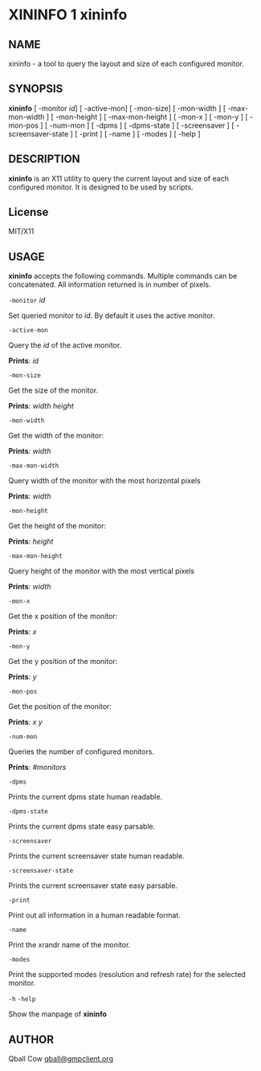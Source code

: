 # XININFO 1 xininfo

## NAME

xininfo - a tool to query the layout and size of each configured monitor.

## SYNOPSIS

**xininfo** 
[ -monitor *id*] 
[ -active-mon] 
[ -mon-size] 
[ -mon-width ] 
[ -max-mon-width ] 
[ -mon-height ] 
[ -max-mon-height ] 
[ -mon-x ] 
[ -mon-y ] 
[ -mon-pos ] 
[ -num-mon ] 
[ -dpms ]
[ -dpms-state ]
[ -screensaver ]
[ -screensaver-state ]
[ -print ] 
[ -name ]
[ -modes ]
[ -help ]



## DESCRIPTION

**xininfo** is an X11 utility to query the current layout and size of each configured monitor. It is
designed to be used by scripts.

## License

MIT/X11

## USAGE

**xininfo** accepts the following commands. Multiple commands can be concatenated.
All information returned is in number of pixels.

`-monitor` *id*
    
Set queried monitor to *id*. By default it uses the active monitor.

`-active-mon` 

Query the *id* of the active monitor.

**Prints**: *id* 
    
`-mon-size`

Get the size of the monitor.

**Prints**: *width* *height* 

`-mon-width` 

Get the width of the monitor:

**Prints**: *width*

`-max-mon-width` 

Query width of the monitor with the most horizontal pixels

**Prints**: *width*

`-mon-height` 

Get the height of the monitor:

**Prints**: *height*

`-max-mon-height` 

Query height of the monitor with the most vertical pixels

**Prints**: *width*

`-mon-x` 

Get the x position of the monitor:

**Prints**: *x*

`-mon-y` 

Get the y position of the monitor:

**Prints**: *y*

`-mon-pos` 

Get the position of the monitor:

**Prints**: *x* *y*

`-num-mon` 

Queries the number of configured monitors.

**Prints**: *#monitors*

`-dpms`

Prints the current dpms state human readable.

`-dpms-state`

Prints the current dpms state easy parsable.

`-screensaver`

Prints the current screensaver state human readable.

`-screensaver-state`

Prints the current screensaver state easy parsable.


`-print` 

Print out all information in a human readable format.

`-name` 
    
Print the xrandr name of the monitor.

`-modes`

Print the supported modes (resolution and refresh rate) for the selected monitor.

`-h`
`-help`

Show the manpage of **xininfo**


## AUTHOR

Qball Cow <qball@gmpclient.org>
